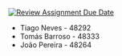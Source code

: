 [![Review Assignment Due Date](https://classroom.github.com/assets/deadline-readme-button-24ddc0f5d75046c5622901739e7c5dd533143b0c8e959d652212380cedb1ea36.svg)](https://classroom.github.com/a/REvBSC4c)

* Tiago Neves - 48292
* Tomás Barroso - 48333
* João Pereira - 48264
